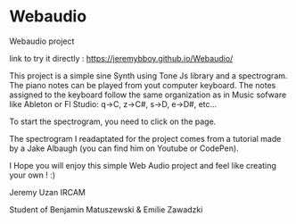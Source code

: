 # Webaudio
Webaudio project


link to try it directly : 
https://jeremybboy.github.io/Webaudio/



This project is a simple sine Synth using Tone Js library and a spectrogram. The piano notes can be played from yout computer keyboard. The notes assigned to the keyboard follow the same organization as in Music sofware like Ableton or Fl Studio: q->C, z->C#, s->D, e->D#, etc...


To start the spectrogram, you need to click on the page. 

The spectrogram I readaptated for the project comes from a tutorial made by a Jake Albaugh (you can find him on Youtube or CodePen).


I Hope you will enjoy this simple Web Audio project and feel like creating your own ! :) 


Jeremy Uzan 
IRCAM 

Student of Benjamin Matuszewski & Emilie Zawadzki
